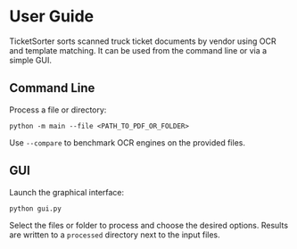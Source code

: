 # User Guide

TicketSorter sorts scanned truck ticket documents by vendor using OCR and template matching. It can be used from the command line or via a simple GUI.

## Command Line

Process a file or directory:

```
python -m main --file <PATH_TO_PDF_OR_FOLDER>
```

Use `--compare` to benchmark OCR engines on the provided files.

## GUI

Launch the graphical interface:

```
python gui.py
```

Select the files or folder to process and choose the desired options. Results are written to a `processed` directory next to the input files.
